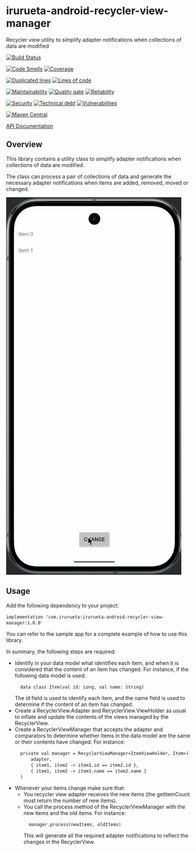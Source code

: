 # irurueta-android-recycler-view-manager
Recycler view utility to simplify adapter notifications when collections of data are modified

[![Build Status](https://github.com/albertoirurueta/irurueta-android-recycler-view-manager/actions/workflows/main.yml/badge.svg)](https://github.com/albertoirurueta/irurueta-android-recycler-view-manager/actions)

[![Code Smells](https://sonarcloud.io/api/project_badges/measure?project=albertoirurueta_irurueta-android-recycler-view-manager&metric=code_smells)](https://sonarcloud.io/dashboard?id=albertoirurueta_irurueta-android-recycler-view-manager)
[![Coverage](https://sonarcloud.io/api/project_badges/measure?project=albertoirurueta_irurueta-android-recycler-view-manager&metric=coverage)](https://sonarcloud.io/dashboard?id=albertoirurueta_irurueta-android-recycler-view-manager)

[![Duplicated lines](https://sonarcloud.io/api/project_badges/measure?project=albertoirurueta_irurueta-android-recycler-view-manager&metric=duplicated_lines_density)](https://sonarcloud.io/dashboard?id=albertoirurueta_irurueta-android-recycler-view-manager)
[![Lines of code](https://sonarcloud.io/api/project_badges/measure?project=albertoirurueta_irurueta-android-recycler-view-manager&metric=ncloc)](https://sonarcloud.io/dashboard?id=albertoirurueta_irurueta-android-recycler-view-manager)

[![Maintainability](https://sonarcloud.io/api/project_badges/measure?project=albertoirurueta_irurueta-android-recycler-view-manager&metric=sqale_rating)](https://sonarcloud.io/dashboard?id=albertoirurueta_irurueta-android-recycler-view-manager)
[![Quality gate](https://sonarcloud.io/api/project_badges/measure?project=albertoirurueta_irurueta-android-recycler-view-manager&metric=alert_status)](https://sonarcloud.io/dashboard?id=albertoirurueta_irurueta-android-recycler-view-manager)
[![Reliability](https://sonarcloud.io/api/project_badges/measure?project=albertoirurueta_irurueta-android-recycler-view-manager&metric=reliability_rating)](https://sonarcloud.io/dashboard?id=albertoirurueta_irurueta-android-recycler-view-manager)

[![Security](https://sonarcloud.io/api/project_badges/measure?project=albertoirurueta_irurueta-android-recycler-view-manager&metric=security_rating)](https://sonarcloud.io/dashboard?id=albertoirurueta_irurueta-android-recycler-view-manager)
[![Technical debt](https://sonarcloud.io/api/project_badges/measure?project=albertoirurueta_irurueta-android-recycler-view-manager&metric=sqale_index)](https://sonarcloud.io/dashboard?id=albertoirurueta_irurueta-android-recycler-view-manager)
[![Vulnerabilities](https://sonarcloud.io/api/project_badges/measure?project=albertoirurueta_irurueta-android-recycler-view-manager&metric=vulnerabilities)](https://sonarcloud.io/dashboard?id=albertoirurueta_irurueta-android-recycler-view-manager)

[![Maven Central](https://maven-badges.herokuapp.com/maven-central/com.irurueta/irurueta-android-recycler-view-manager/badge.svg)](https://search.maven.org/artifact/com.irurueta/irurueta-android-recycler-view-manager/1.0.0/aar)

[API Documentation](http://albertoirurueta.github.io/irurueta-android-recycler-view-manager)

## Overview

This library contains a utility class to simplify adapter notifications when collections of data
are modified.

The class can process a pair of collections of data and generate the necessary adapter notifications
when items are added, removed, moved or changed.

![Demo](docs/recycler-view-manager.gif)

## Usage

Add the following dependency to your project:

```
implementation 'com.irurueta:irurueta-android-recycler-view-manager:1.0.0'
```

You can refer to the sample app for a complete example of how to use this library.

In summary, the following steps are required:
- Identify in your data model what identifies each item, and when it is considered that the content
  of an item has changed.
  For instance, if the following data model is used:
  ```
    data class Item(val id: Long, val name: String)
  ```
  The id field is used to identify each item, and the name field is used to determine if the content
  of an item has changed.
- Create a RecyclerView.Adapter and RecyclerView.ViewHolder as usual to inflate and update the
  contents of the views managed by the RecyclerView.
- Create a RecyclerViewManager that accepts the adapter and comparators to determine whether items
  in the data model are the same or their contents have changed.
  For instance:
  ```
    private val manager = RecyclerViewManager<ItemViewHolder, Item>(
        adapter,
        { item1, item2 -> item1.id == item2.id },
        { item1, item2 -> item1.name == item2.name }
    )
  ```
- Whenever your items change make sure that:
    - You recycler view adapter receives the new items (the getItemCount must return the number of
      new items).
    - You call the process method of the RecyclerViewManager with the new items and the old items.
      For instance:
      ```
        manager.process(newItems, oldItems)
      ```
      This will generate all the required adapter notifications to reflect the changes in the
      RecyclerView.